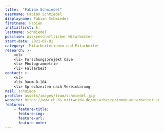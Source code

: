 ```yaml
---
title:  "Fabian Schmiedel"
username: Fabian Schmiedel
displayname: Fabian Schmiedel
firstname: Fabian
initialfirst: F.
lastname: Schmiedel
position: Wissenschaftlicher Mitarbeiter
start-date: 2021-07-01
category:  Mitarbeiterinnen und Mitarbeiter
research: >- 
    <ul>
    <li> Forschungsprojekt Cave
    <li> Photogrammetrie
    <li> Fallarbeit
contact: >-
    <ul>
    <li> Raum 8-104
    <li> Sprechzeiten nach Vereinbarung
mail: schmiede
profile: assets/images/team/schmiedel.jpg
website: https://www.cb.hs-mittweida.de/mitarbeiterinnen-mitarbeiter-in-ihren-fachgruppen/schmiedel-fabian/
features:
    - feature-title: 
      feature-img: 
      feature-url: 
      feature-note: 
---
```


